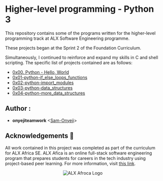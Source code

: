 # Higher-level programming - Python 3 

This repository contains some of the programs written for the higher-level programming track at ALX Software Engineering programme.

These projects began at the Sprint 2 of the Foundation  Curriculum.

Simultaneously, I continued to reinforce and expand my skills in C and shell scripting. The specific list of projects contained are as follows:

* [0x00. Python - Hello, World](./0x00-python-hello_world) 
* [0x01-python-if_else_loops_functions](./0x01-python-if_else_loops_functions) 
* [0x02-python-import_modules](./0x02-python-import_modules) 
* [0x03-python-data_structures](./0x03-python-data_structures) 
* [0x04-python-more_data_structures](./0x04-python-more_data_structures)  




## Author :

* **onyejiteamwork** <[Sam-Onyeji](https://github.com/Sam-Onyeji)>

## Acknowledgements :pray: 

All work contained in this project was completed as part of the curriculum for
ALX Africa SE. ALX Afica is an online full-stack software
engineering program that prepares students for careers in the tech industry
using project-based peer learning. For more information, visit
[this link](https://www.alxafrica.com//).

<p align="center"> 
<img src="http://www.alxafrica.com/wp-content/uploads/2022/01/header-logo.png" 
		alt="ALX Afroca Logo"

 >
</p>
